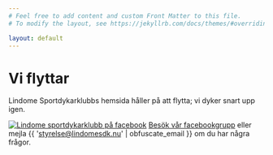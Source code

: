 ```yaml
---
# Feel free to add content and custom Front Matter to this file.
# To modify the layout, see https://jekyllrb.com/docs/themes/#overriding-theme-defaults

layout: default
---
```

# Vi flyttar

Lindome Sportdykarklubbs hemsida håller på att flytta; vi dyker snart upp igen.

<a title="Lindome sportdykarklubb på facebook" href="http://www.facebook.com/groups/12289305342/" target="_blank" rel="noopener"><img src="https://www6.idrottonline.se/globalassets/lindome-sdk---sportdykning/dokument/images/facebook_tiny.jpg" alt="Lindome sportdykarklubb på facebook" /></a>&nbsp;<a href="http://www.facebook.com/groups/12289305342/">Besök vår facebookgrupp</a> eller mejla {{ 'styrelse@lindomesdk.nu' | obfuscate_email }} om du har några frågor.